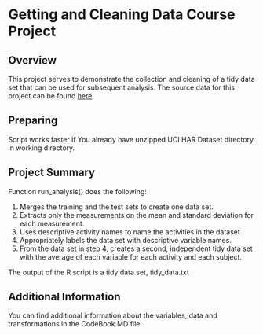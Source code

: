 # Getting and Cleaning Data Course Project

## Overview

This project serves to demonstrate the collection and cleaning of a tidy data set that can be used for subsequent analysis. The source data for this project can be found [here](http://archive.ics.uci.edu/ml/datasets/Human+Activity+Recognition+Using+Smartphones).

## Preparing
Script works faster if You already have unzipped UCI HAR Dataset directory in working directory.

## Project Summary
Function run_analysis() does the following: 
1) Merges the training and the test sets to create one data set.
2) Extracts only the measurements on the mean and standard deviation for each measurement. 
3) Uses descriptive activity names to name the activities in the dataset
4) Appropriately labels the data set with descriptive variable names. 
5) From the data set in step 4, creates a second, independent tidy data set with the average of each variable for each activity and each subject.

The output of the R script is a tidy data set, tidy_data.txt

## Additional Information

You can find additional information about the variables, data and transformations in the CodeBook.MD file.